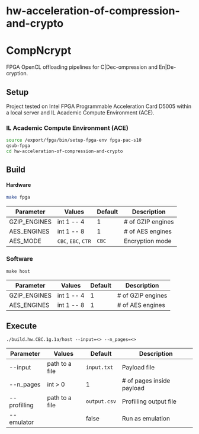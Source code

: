 # hw-acceleration-of-compression-and-crypto

# CompNcrypt
FPGA OpenCL offloading pipelines for C|Dec-ompression and En|De-cryption.

## Setup
Project tested on Intel FPGA Programmable Acceleration Card D5005 within a local server and IL Academic Compute Environment (ACE).

### IL Academic Compute Environment (ACE)
```bash
source /export/fpga/bin/setup-fpga-env fpga-pac-s10
qsub-fpga
cd hw-acceleration-of-compression-and-crypto
```

## Build

#### Hardware
```bash
make fpga
```
| Parameter    | Values              | Default | Description       |
|--------------|---------------------|---------|-------------------|
| GZIP_ENGINES | int 1 -- 4          | 1       | # of GZIP engines |
| AES_ENGINES  | int 1 -- 8          | 1       | # of AES engines  |
| AES_MODE     | `CBC`, `EBC`, `CTR` | `CBC`   | Encryption mode   |

### Software
```
make host
```
| Parameter    | Values              | Default | Description       |
|--------------|---------------------|---------|-------------------|
| GZIP_ENGINES | int 1 -- 4          | 1       | # of GZIP engines |
| AES_ENGINES  | int 1 -- 8          | 1       | # of AES engines  |


## Execute
```
./build.hw.CBC.1g.1a/host --input=<> --n_pages=<>
```
| Parameter    | Values              | Default      | Description               |
|--------------|---------------------|--------------|---------------------------|
| --input      | path to a file      | `input.txt`  | Payload file              |
| --n_pages    | int > 0             | 1            | # of pages inside payload |
| --profilling | path to a file      | `output.csv` | Profilling output file    |
| --emulator   |                     | false        | Run as emulation          |

